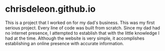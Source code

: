 # chrisdeleon.github.io

This is a project that I worked on for my dad's business. This was my first serious project. Every line of code was built from scratch. Since my dad had no internet presence, I attempted to establish that with the little knowledge I had at the time. Although the website is very simple, it accomplishes establishing an online presence with accurate information. 
